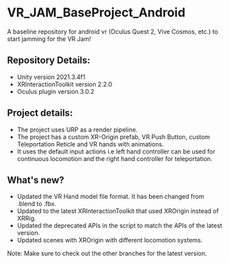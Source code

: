 # VR_JAM_BaseProject_Android

A baseline repository for android vr (Oculus Quest 2, Vive Cosmos, etc.) to start jamming for the VR Jam!

## Repository Details:
- Unity version 2021.3.4f1
- XRInteractionToolkit version 2.2.0
- Oculus plugin version 3.0.2 


## Project details:
- The project uses URP as a render pipeline.
- The project has a custom XR-Origin prefab, VR Push Button, custom Teleportation Reticle and VR hands with animations.
- It uses the default input actions i.e left hand controller can be used for continuous locomotion and the right hand controller for teleportation.

## What's new?
- Updated the VR Hand model file format. It has been changed from .blend to .fbx.
- Updated to the latest XRInteractionToolkit that used XROrigin instead of XRRig.
- Updated the deprecated APIs in the script to match the APIs of the latest version.
- Updated scenes with XROrigin with different locomotion systems.

Note: Make sure to check out the other branches for the latest version.
